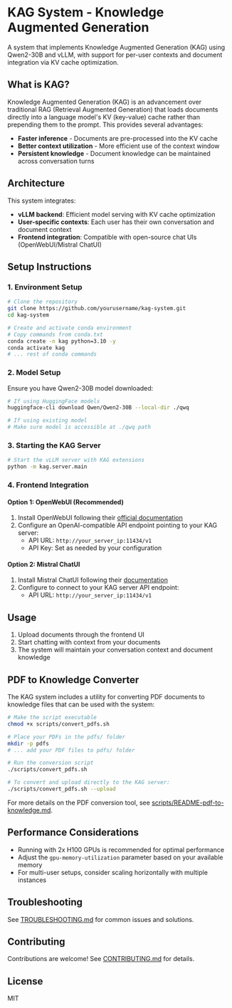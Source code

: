 # KAG System - Knowledge Augmented Generation

A system that implements Knowledge Augmented Generation (KAG) using Qwen2-30B and vLLM, with support for per-user contexts and document integration via KV cache optimization.

## What is KAG?

Knowledge Augmented Generation (KAG) is an advancement over traditional RAG (Retrieval Augmented Generation) that loads documents directly into a language model's KV (key-value) cache rather than prepending them to the prompt. This provides several advantages:

- **Faster inference** - Documents are pre-processed into the KV cache
- **Better context utilization** - More efficient use of the context window
- **Persistent knowledge** - Document knowledge can be maintained across conversation turns

## Architecture

This system integrates:
- **vLLM backend**: Efficient model serving with KV cache optimization
- **User-specific contexts**: Each user has their own conversation and document context
- **Frontend integration**: Compatible with open-source chat UIs (OpenWebUI/Mistral ChatUI)

## Setup Instructions

### 1. Environment Setup

```bash
# Clone the repository
git clone https://github.com/yourusername/kag-system.git
cd kag-system

# Create and activate conda environment
# Copy commands from conda.txt
conda create -n kag python=3.10 -y
conda activate kag
# ... rest of conda commands
```

### 2. Model Setup

Ensure you have Qwen2-30B model downloaded:

```bash
# If using HuggingFace models
huggingface-cli download Qwen/Qwen2-30B --local-dir ./qwq

# If using existing model
# Make sure model is accessible at ./qwq path
```

### 3. Starting the KAG Server

```bash
# Start the vLLM server with KAG extensions
python -m kag.server.main
```

### 4. Frontend Integration

#### Option 1: OpenWebUI (Recommended)

1. Install OpenWebUI following their [official documentation](https://github.com/open-webui/open-webui)
2. Configure an OpenAI-compatible API endpoint pointing to your KAG server:
   - API URL: `http://your_server_ip:11434/v1`
   - API Key: Set as needed by your configuration

#### Option 2: Mistral ChatUI

1. Install Mistral ChatUI following their [documentation](https://github.com/mistralai/mistral-ui)
2. Configure to connect to your KAG server API endpoint:
   - API URL: `http://your_server_ip:11434/v1`

## Usage

1. Upload documents through the frontend UI
2. Start chatting with context from your documents
3. The system will maintain your conversation context and document knowledge

## PDF to Knowledge Converter

The KAG system includes a utility for converting PDF documents to knowledge files that can be used with the system:

```bash
# Make the script executable
chmod +x scripts/convert_pdfs.sh

# Place your PDFs in the pdfs/ folder
mkdir -p pdfs
# ... add your PDF files to pdfs/ folder

# Run the conversion script
./scripts/convert_pdfs.sh

# To convert and upload directly to the KAG server:
./scripts/convert_pdfs.sh --upload
```

For more details on the PDF conversion tool, see [scripts/README-pdf-to-knowledge.md](scripts/README-pdf-to-knowledge.md).

## Performance Considerations

- Running with 2x H100 GPUs is recommended for optimal performance
- Adjust the `gpu-memory-utilization` parameter based on your available memory
- For multi-user setups, consider scaling horizontally with multiple instances

## Troubleshooting

See [TROUBLESHOOTING.md](TROUBLESHOOTING.md) for common issues and solutions.

## Contributing

Contributions are welcome! See [CONTRIBUTING.md](CONTRIBUTING.md) for details.

## License

MIT 